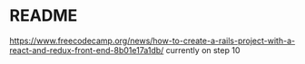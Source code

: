 # README

https://www.freecodecamp.org/news/how-to-create-a-rails-project-with-a-react-and-redux-front-end-8b01e17a1db/
currently on step 10